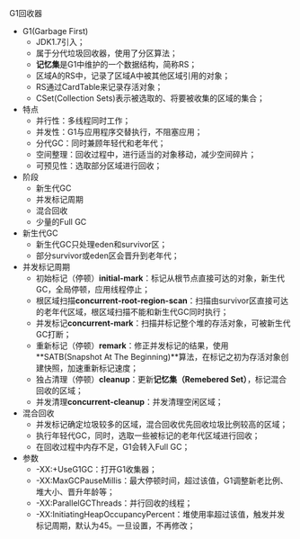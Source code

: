 G1回收器

* G1(Garbage First)
  * JDK1.7引入；
  * 属于分代垃圾回收器，使用了分区算法；
  * **记忆集**是G1中维护的一个数据结构，简称RS；
  * 区域A的RS中，记录了区域A中被其他区域引用的对象；
  * RS通过CardTable来记录存活对象；
  * CSet(Collection Sets)表示被选取的、将要被收集的区域的集合；
* 特点
  * 并行性：多线程同时工作；
  * 并发性：G1与应用程序交替执行，不阻塞应用；
  * 分代GC：同时兼顾年轻代和老年代；
  * 空间整理：回收过程中，进行适当的对象移动，减少空间碎片；
  * 可预见性：选取部分区域进行回收；
* 阶段
  * 新生代GC
  * 并发标记周期
  * 混合回收
  * 少量的Full GC
* 新生代GC
  * 新生代GC只处理eden和survivor区；
  * 部分survivor或eden区会晋升到老年代；
* 并发标记周期
  * 初始标记（停顿）**initial-mark**：标记从根节点直接可达的对象，新生代GC，全局停顿，应用线程停止；
  * 根区域扫描**concurrent-root-region-scan**：扫描由survivor区直接可达的老年代区域，根区域扫描不能和新生代GC同时执行；
  * 并发标记**concurrent-mark**：扫描并标记整个堆的存活对象，可被新生代GC打断；
  * 重新标记（停顿）**remark**：修正并发标记的结果，使用**SATB(Snapshot At The Beginning)**算法，在标记之初为存活对象创建快照，加速重新标记速度；
  * 独占清理（停顿）**cleanup**：更新**记忆集（Remebered Set）**，标记混合回收的区域；
  * 并发清理**concurrent-cleanup**：并发清理空闲区域；
* 混合回收
  * 并发标记确定垃圾较多的区域，混合回收优先回收垃圾比例较高的区域；
  * 执行年轻代GC，同时，选取一些被标记的老年代区域进行回收；
  * 在回收过程中内存不足，G1会转入Full GC；
* 参数
  * -XX:+UseG1GC：打开G1收集器；
  * -XX:MaxGCPauseMillis：最大停顿时间，超过该值，G1调整新老比例、堆大小、晋升年龄等；
  * -XX:ParallelGCThreads：并行回收的线程；
  * -XX:InitiatingHeapOccupancyPercent：堆使用率超过该值，触发并发标记周期，默认为45。一旦设置，不再修改；